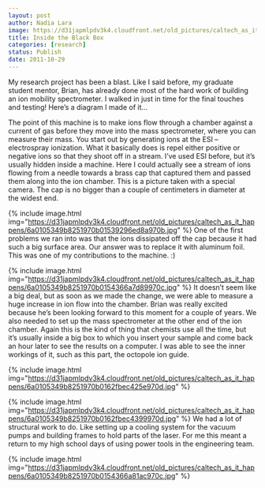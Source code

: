 ```yaml
---
layout: post
author: Nadia Lara
image: https://d31japmlpdv3k4.cloudfront.net/old_pictures/caltech_as_it_happens/6a0105349b8251970b0154366a79de970c.jpg
title: Inside the Black Box
categories: [research]
status: Publish
date: 2011-10-29
---
```



My research project has been a blast. Like I said before, my graduate student mentor, Brian, has already done most of the hard work of building an ion mobility spectrometer. I walked in just in time for the final touches and testing! Here’s a diagram I made of it…

The point of this machine is to make ions flow through a chamber against a current of gas before they move into the mass spectrometer, where you can measure their mass. You start out by generating ions at the ESI – electrospray ionization. What it basically does is repel either positive or negative ions so that they shoot off in a stream. I’ve used ESI before, but it’s usually hidden inside a machine. Here I could actually see a stream of ions flowing from a needle towards a brass cap that captured them and passed them along into the ion chamber. This is a picture taken with a special camera. The cap is no bigger than a couple of centimeters in diameter at the widest end.


{% include image.html img="https://d31japmlpdv3k4.cloudfront.net/old_pictures/caltech_as_it_happens/6a0105349b8251970b01539296ed8a970b.jpg" %}
One of the first problems we ran into was that the ions dissipated off the cap because it had such a big surface area. Our answer was to replace it with aluminum foil. This was one of my contributions to the machine. :)

{% include image.html img="https://d31japmlpdv3k4.cloudfront.net/old_pictures/caltech_as_it_happens/6a0105349b8251970b0154366a7d89970c.jpg" %}
It doesn’t seem like a big deal, but as soon as we made the change, we were able to measure a huge increase in ion flow into the chamber. Brian was really excited because he’s been looking forward to this moment for a couple of years. We also needed to set up the mass spectrometer at the other end of the ion chamber. Again this is the kind of thing that chemists use all the time, but it’s usually inside a big box to which you insert your sample and come back an hour later to see the results on a computer. I was able to see the inner workings of it, such as this part, the octopole ion guide.


{% include image.html img="https://d31japmlpdv3k4.cloudfront.net/old_pictures/caltech_as_it_happens/6a0105349b8251970b0162fbec425e970d.jpg" %}


{% include image.html img="https://d31japmlpdv3k4.cloudfront.net/old_pictures/caltech_as_it_happens/6a0105349b8251970b0162fbec4399970d.jpg" %}
We had a lot of structural work to do. Like setting up a cooling system for the vacuum pumps and building frames to hold parts of the laser. For me this meant a return to my high school days of using power tools in the engineering team.


{% include image.html img="https://d31japmlpdv3k4.cloudfront.net/old_pictures/caltech_as_it_happens/6a0105349b8251970b0154366a81ac970c.jpg" %}

